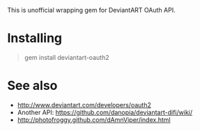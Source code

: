 This is unofficial wrapping gem for DeviantART OAuth API.

# Installing

> gem install deviantart-oauth2

# See also

* http://www.deviantart.com/developers/oauth2
* Another API: https://github.com/danopia/deviantart-difi/wiki/
* http://photofroggy.github.com/dAmnViper/index.html
